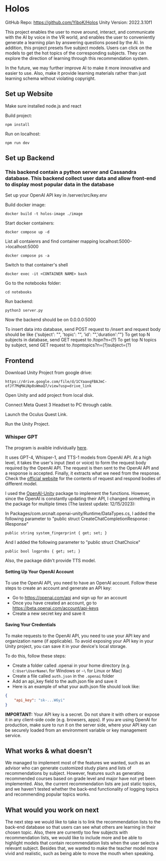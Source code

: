 # Holos
GitHub Repo: https://github.com/YiboK/Holos
Unity Version: 2022.3.10f1

This project enables the user to move around, interact, and communicate with the AI by voice in the VR world, and enables the user to conveniently generate a learning plan by answering questions posed by the AI.
In addition, this project presets five subject models. Users can click on the models to get the hot topics of the corresponding subjects. They can explore the direction of learning through this recommendation system.

In the future, we may further improve AI to make it more innovative and easier to use. Also, make it provide learning materials rather than just learning schema without violating copyright.

## Set up Website
Make sure installed node.js and react

Build project:
```
npm install
```

Run on localhost:
```
npm run dev
```

## Set up Backend
### This backend contain a python server and Cassandra database. This backend collect user data and allow front-end to display most popular data in the database
Set up your OpenAI API key in /server/src/key.env

Build docker image:
```
docker build -t holos-image ./image
```

Start docker containers:
```
docker compose up -d
```

List all contaienrs and find container mapping localhost:5000->localhost:5000
```
docker compose ps -a
```

Switch to that container's shell
```
docker exec -it <CONTAINER NAME> bash
```

Go to the notebooks folder:
```
cd notebooks
```

Run backend:
```
python3 server.py
```
Now the backend should be on 0.0.0.0:5000

To insert data into database, send POST request to /insert and request body should be like {'subject': "", 'topic': "", 'id': "",'duration':""}
To get top N subjects in database, send GET request to /topn?n=(?)
To get top N topics by subject, send GET request to /topntopics?n=(?)subject=(?)

## Frontend

Download Unity Project from google drive:
```
https://drive.google.com/file/d/1CYaaxqFBAJmC-ofJf7MqMAiNp8sWmaQ7/view?usp=drive_link
```

Open Unity and add project from local disk.

Connect Meta Quest 3 Headset to PC through cable.

Launch the Oculus Quest Link.

Run the Unity Project.

### Whisper GPT
The program is avaible individually [here](https://github.com/YiboK/whisperGPT).

It uses GPT-4, Whisper-1, and TTS-1 models from OpenAI API. At a high level, it takes the user's input (text or voice) to form the request body required by the OpenAI API. The request is then sent to the OpenAI API and a response is accepted. Finally, it extracts what we need from the response. Check the [official website](https://platform.openai.com/docs/api-reference) for the contents of request and respond bodies of different model.

I used the [OpenAI-Unity](https://github.com/srcnalt/OpenAI-Unity) package to implement the functions. However, since the OpenAI is constantly updating their API, I changed something in the package for multiple times (The lastest update: 12/15/2023):

In Packages/com.srcnalt.openai-unity/Runtime/DataTypes.cs, I added the following parameter to "public struct CreateChatCompletionResponse : IResponse"
```
public string system_fingerprint { get; set; }
```
And I added the following parameter to "public struct ChatChoice" 
```
public bool logprobs { get; set; }
```

Also, the package didn't provide TTS model.

#### Setting Up Your OpenAI Account
To use the OpenAI API, you need to have an OpenAI account. Follow these steps to create an account and generate an API key:

- Go to https://openai.com/api and sign up for an account
- Once you have created an account, go to https://beta.openai.com/account/api-keys
- Create a new secret key and save it

#### Saving Your Credentials
To make requests to the OpenAI API, you need to use your API key and organization name (if applicable). To avoid exposing your API key in your Unity project, you can save it in your device's local storage.

To do this, follow these steps:

- Create a folder called .openai in your home directory (e.g. `C:User\UserName\` for Windows or `~\` for Linux or Mac)
- Create a file called `auth.json` in the `.openai` folder
- Add an api_key field to the auth.json file and save it
- Here is an example of what your auth.json file should look like:

```json
{
    "api_key": "sk-...W6yi"
}
```

**IMPORTANT:** Your API key is a secret. 
Do not share it with others or expose it in any client-side code (e.g. browsers, apps). 
If you are using OpenAI for production, make sure to run it on the server side, where your API key can be securely loaded from an environment variable or key management service.


## What works & what doesn’t
We managed to implement most of the features we wanted, such as an advisor who can generate customized study plans and lists of recommendations by subject. However, features such as generating recommended courses based on grade level and major have not yet been implemented. Also, the current recommendation lists are just static topics, and we haven't tested whether the back-end functionality of logging topics and recommending popular topics works.


## What would you work on next
The next step we would like to take is to link the recommendation lists to the back-end database so that users can see what others are learning in their chosen topic. Also, there are currently too few subjects with recommendation lists, we would like to include more and be able to highlight models that contain recommendation lists when the user selects a relevant subject. Besides that, we wanted to make the teacher model more vivid and realistic, such as being able to move the mouth when speaking. 
